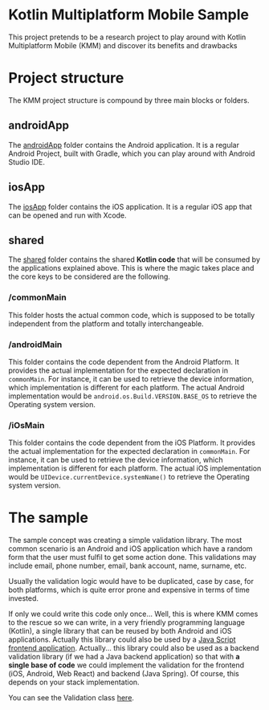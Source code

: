 # Kotlin Multiplatform Mobile Sample

This project pretends to be a research project to play around with Kotlin Multiplatform Mobile (KMM) and discover its benefits and drawbacks 


# Project structure

The KMM project structure is compound by three main blocks or folders.

## androidApp

The [androidApp](https://github.com/JaviSFH/KMM-sample/tree/master/androidApp) folder contains the Android application. It is a regular Android Project, built with Gradle, which you can play around with Android Studio IDE.

## iosApp

The [iosApp](https://github.com/JaviSFH/KMM-sample/tree/master/iosApp) folder contains the iOS application. It is a regular iOS app that can be opened and run with Xcode.

## shared

The [shared](https://github.com/JaviSFH/KMM-sample/tree/master/shared) folder contains the shared **Kotlin code** that will be consumed by the applications explained above. This is where the magic takes place and the core keys to be considered are the following.

### /commonMain

This folder hosts the actual common code, which is supposed to be totally independent from the platform and totally interchangeable. 

### /androidMain

This folder contains the code dependent from the Android Platform. It provides the actual implementation for the expected declaration in `commonMain`. For instance, it can be used to retrieve the device information, which implementation is different for each platform. The actual Android implementation would be `android.os.Build.VERSION.BASE_OS` to retrieve the Operating system version.

### /iOsMain

This folder contains the code dependent from the iOS Platform. It provides the actual implementation for the expected declaration in `commonMain`. For instance, it can be used to retrieve the device information, which implementation is different for each platform.  The actual iOS implementation would be `UIDevice.currentDevice.systemName()` to retrieve the Operating system version.

# The sample

The sample concept was creating a simple validation library. The most common scenario is an Android and iOS application which have a random form that the user must fulfil to get some action done.  This validations may include email, phone number, email, bank account, name, surname, etc. 

Usually the validation logic would have to be duplicated, case by case, for both platforms, which is quite error prone and expensive in terms of time invested.

If only we could write this code only once... Well, this is where KMM comes to the rescue so we can write, in a very friendly programming language (Kotlin), a single library that can be reused by both Android and iOS applications. Actually this library could also be used by a [Java Script frontend application](https://kotlinlang.org/docs/js-get-started.html). Actually... this library could also be used as a backend validation library (if we had a Java backend application) so that with **a single base of code** we could implement the validation for the frontend (iOS, Android,  Web React) and backend (Java Spring). Of course, this depends on your stack implementation.

You can see the Validation class [here](https://github.com/JaviSFH/KMM-sample/blob/master/shared/src/commonMain/kotlin/com/jmf/kmmsamples/shared/Validator.kt).

